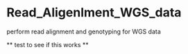 # Read_Aligenlment_WGS_data
perform read alignment and genotyping for WGS data

** test to see if this works **
